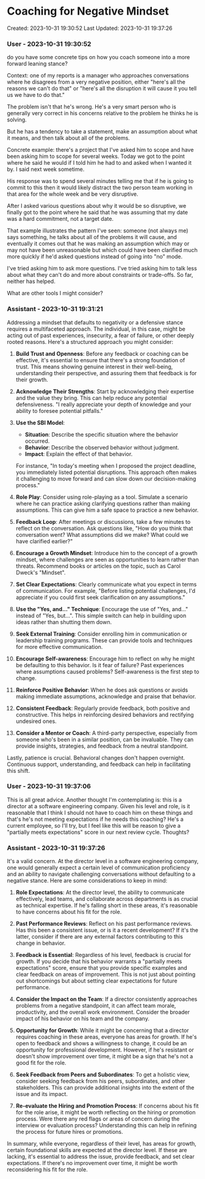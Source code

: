 # Coaching for Negative Mindset

Created: 2023-10-31 19:30:52
Last Updated: 2023-10-31 19:37:26

### User - 2023-10-31 19:30:52

do you have some concrete tips on how you coach someone into a more forward leaning stance? 

Context: one of my reports is a manager who approaches conversations where he disagrees from a very negative position, either "here's all the reasons we can't do that" or "here's all the disruption it will cause it you tell us we have to do that."

The problem isn't that he's wrong. He's a very smart person who is generally very correct in his concerns relative to the problem he thinks he is solving.

But he has a tendency to take a statement, make an assumption about what it means, and then talk about all of the problems. 

Concrete example: there's a project that I've asked him to scope and have been asking him to scope for several weeks. Today we got to the point where he said he would if I told him he had to and asked when I wanted it by. I said next week sometime.

His response was to spend several minutes telling me that if he is going to commit to this then it would likely distract the two person team working in that area for the whole week and be very disruptive. 

After I asked various questions about why it would be so disruptive, we finally got to the point where he said that he was assuming that my date was a hard commitment, not a target date.

That example illustrates the pattern I've seen: someone (not always me) says something, he talks about all of the problems it will cause, and eventually it comes out that he was making an assumption which may or may not have been unreasonable but which could have been clarified much more quickly if he'd asked questions instead of going into "no" mode.

I've tried asking him to ask more questions. I've tried asking him to talk less about what they can't do and more about constraints or trade-offs. So far, neither has helped.

What are other tools I might consider? 

### Assistant - 2023-10-31 19:31:21

Addressing a mindset that defaults to negativity or a defensive stance requires a multifaceted approach. The individual, in this case, might be acting out of past experiences, insecurity, a fear of failure, or other deeply rooted reasons. Here's a structured approach you might consider:

1. **Build Trust and Openness**: Before any feedback or coaching can be effective, it's essential to ensure that there's a strong foundation of trust. This means showing genuine interest in their well-being, understanding their perspective, and assuring them that feedback is for their growth.

2. **Acknowledge Their Strengths**: Start by acknowledging their expertise and the value they bring. This can help reduce any potential defensiveness. "I really appreciate your depth of knowledge and your ability to foresee potential pitfalls."

3. **Use the SBI Model**:
   - **Situation**: Describe the specific situation where the behavior occurred.
   - **Behavior**: Describe the observed behavior without judgment.
   - **Impact**: Explain the effect of that behavior. 

   For instance, "In today's meeting when I proposed the project deadline, you immediately listed potential disruptions. This approach often makes it challenging to move forward and can slow down our decision-making process."

4. **Role Play**: Consider using role-playing as a tool. Simulate a scenario where he can practice asking clarifying questions rather than making assumptions. This can give him a safe space to practice a new behavior.

5. **Feedback Loop**: After meetings or discussions, take a few minutes to reflect on the conversation. Ask questions like, "How do you think that conversation went? What assumptions did we make? What could we have clarified earlier?"

6. **Encourage a Growth Mindset**: Introduce him to the concept of a growth mindset, where challenges are seen as opportunities to learn rather than threats. Recommend books or articles on the topic, such as Carol Dweck's "Mindset".

7. **Set Clear Expectations**: Clearly communicate what you expect in terms of communication. For example, "Before listing potential challenges, I'd appreciate if you could first seek clarification on any assumptions."

8. **Use the "Yes, and..." Technique**: Encourage the use of "Yes, and..." instead of "Yes, but...". This simple switch can help in building upon ideas rather than shutting them down.

9. **Seek External Training**: Consider enrolling him in communication or leadership training programs. These can provide tools and techniques for more effective communication.

10. **Encourage Self-awareness**: Encourage him to reflect on why he might be defaulting to this behavior. Is it fear of failure? Past experiences where assumptions caused problems? Self-awareness is the first step to change.

11. **Reinforce Positive Behavior**: When he does ask questions or avoids making immediate assumptions, acknowledge and praise that behavior.

12. **Consistent Feedback**: Regularly provide feedback, both positive and constructive. This helps in reinforcing desired behaviors and rectifying undesired ones.

13. **Consider a Mentor or Coach**: A third-party perspective, especially from someone who's been in a similar position, can be invaluable. They can provide insights, strategies, and feedback from a neutral standpoint.

Lastly, patience is crucial. Behavioral changes don't happen overnight. Continuous support, understanding, and feedback can help in facilitating this shift.

### User - 2023-10-31 19:37:06

This is all great advice. Another thought I'm contemplating is: this is a director at a software engineering company. Given his level and role, is it reasonable that I think I should not have to coach him on these things and that's he's not meeting expectations if he needs this coaching? He's a current employee, so I'll try, but I feel like this will be reason to give a "partially meets expectations" score in our next review cycle. Thoughts? 

### Assistant - 2023-10-31 19:37:26

It's a valid concern. At the director level in a software engineering company, one would generally expect a certain level of communication proficiency and an ability to navigate challenging conversations without defaulting to a negative stance. Here are some considerations to keep in mind:

1. **Role Expectations**: At the director level, the ability to communicate effectively, lead teams, and collaborate across departments is as crucial as technical expertise. If he's falling short in these areas, it's reasonable to have concerns about his fit for the role.

2. **Past Performance Reviews**: Reflect on his past performance reviews. Has this been a consistent issue, or is it a recent development? If it's the latter, consider if there are any external factors contributing to this change in behavior.

3. **Feedback is Essential**: Regardless of his level, feedback is crucial for growth. If you decide that his behavior warrants a "partially meets expectations" score, ensure that you provide specific examples and clear feedback on areas of improvement. This is not just about pointing out shortcomings but about setting clear expectations for future performance.

4. **Consider the Impact on the Team**: If a director consistently approaches problems from a negative standpoint, it can affect team morale, productivity, and the overall work environment. Consider the broader impact of his behavior on his team and the company.

5. **Opportunity for Growth**: While it might be concerning that a director requires coaching in these areas, everyone has areas for growth. If he's open to feedback and shows a willingness to change, it could be an opportunity for professional development. However, if he's resistant or doesn't show improvement over time, it might be a sign that he's not a good fit for the role.

6. **Seek Feedback from Peers and Subordinates**: To get a holistic view, consider seeking feedback from his peers, subordinates, and other stakeholders. This can provide additional insights into the extent of the issue and its impact.

7. **Re-evaluate the Hiring and Promotion Process**: If concerns about his fit for the role arise, it might be worth reflecting on the hiring or promotion process. Were there any red flags or areas of concern during the interview or evaluation process? Understanding this can help in refining the process for future hires or promotions.

In summary, while everyone, regardless of their level, has areas for growth, certain foundational skills are expected at the director level. If these are lacking, it's essential to address the issue, provide feedback, and set clear expectations. If there's no improvement over time, it might be worth reconsidering his fit for the role.


